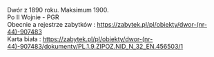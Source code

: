 Dwór z 1890 roku. Maksimum 1900.  
Po II Wojnie - PGR  
Obecnie a rejestrze zabytków : https://zabytek.pl/pl/obiekty/dwor-(nr-44)-907483  
Karta biała : https://zabytek.pl/pl/obiekty/dwor-(nr-44)-907483/dokumenty/PL.1.9.ZIPOZ.NID_N_32_EN.456503/1  


